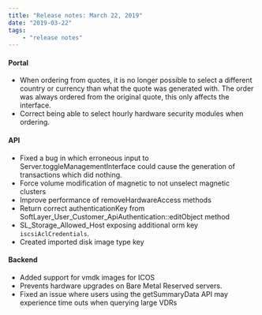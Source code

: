 ```yaml
---
title: "Release notes: March 22, 2019"
date: "2019-03-22"
tags:
    - "release notes"
---
```


#### Portal
- When ordering from quotes, it is no longer possible to select a different country or currency than what the quote was generated with. The order was always ordered from the original quote, this only affects the interface.
- Correct being able to select hourly hardware security modules when ordering.

#### API
- Fixed a bug in which erroneous input to Server.toggleManagementInterface could cause the generation of transactions which did nothing.
- Force volume modification of magnetic to not unselect magnetic clusters
- Improve performance of removeHardwareAccess methods
- Return correct authenticationKey from SoftLayer_User_Customer_ApiAuthentication::editObject method
- SL_Storage_Allowed_Host exposing additional orm key `iscsiAclCredentials`. 
- Created imported disk image type key

#### Backend
- Added support for vmdk images for ICOS
- Prevents hardware upgrades on Bare Metal Reserved servers.
- Fixed an issue where users using the getSummaryData API may experience time outs when querying large VDRs